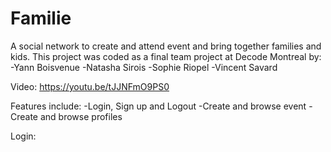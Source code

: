 # Familie
A social network to create and attend event and bring together families and kids.
This project was coded as a final team project at Decode Montreal by:
-Yann Boisvenue
-Natasha Sirois
-Sophie Riopel
-Vincent Savard

Video: https://youtu.be/tJJNFmO9PS0

Features include:
-Login, Sign up and Logout
-Create and browse event
-Create and browse profiles

Login:







